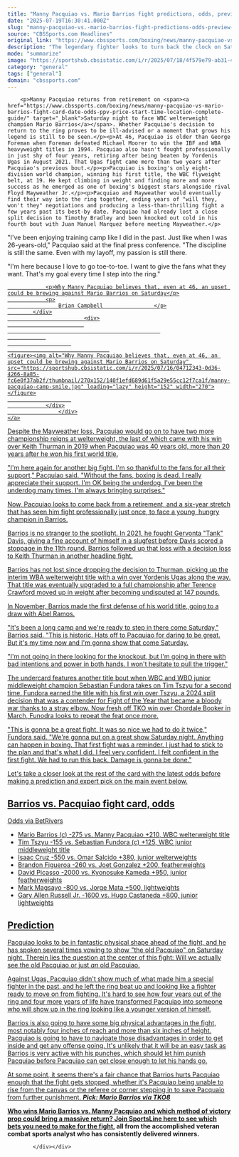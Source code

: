 ```yaml
---
title: "Manny Pacquiao vs. Mario Barrios fight predictions, odds, preview, undercard, expert picks, start time"
date: "2025-07-19T16:30:41.000Z"
slug: "manny-pacquiao-vs.-mario-barrios-fight-predictions-odds-preview-undercard-expert-picks-start-time"
source: "CBSSports.com Headlines"
original_link: "https://www.cbssports.com/boxing/news/manny-pacquiao-vs-mario-barrios-fight-predictions-odds-preview-undercard-expert-picks-start-time/"
description: "The legendary fighter looks to turn back the clock on Saturday night in Las Vegas"
mode: "summarize"
image: "https://sportshub.cbsistatic.com/i/r/2025/07/18/4f579e79-ab31-41e8-959b-a73b37ffd83e/thumbnail/1200x675/95870c0deaee1ce6e57ad8f5d23644e3/pacquiao-barrios-final-presser.jpg"
category: "general"
tags: ["general"]
domain: "cbssports.com"
---
```

<div id="readability-page-1" class="page"><div>
        
        
                            
                
        <p>Manny Pacquiao returns from retirement on <span><a href="https://www.cbssports.com/boxing/news/manny-pacquiao-vs-mario-barrios-fight-card-date-odds-ppv-price-start-time-location-complete-guide/" target="_blank">Saturday night to face WBC welterweight champion Mario Barrios</a></span>. Whether Pacquiao's decision to return to the ring proves to be ill-advised or a moment that grows his legend is still to be seen.</p><p>At 46, Pacquiao is older than George Foreman when Foreman defeated Michael Moorer to win the IBF and WBA heavyweight titles in 1994. Pacquiao also hasn't fought professionally in just shy of four years, retiring after being beaten by Yordenis Ugas in August 2021. That Ugas fight came more than two years after Pacquiao's previous bout.</p><p>Pacquiao is boxing's only eight-division world champion, winning his first title, the WBC flyweight belt, at 19. He kept climbing in weight and finding more and more success as he emerged as one of boxing's biggest stars alongside rival Floyd Mayweather Jr.</p><p>Pacquiao and Mayweather would eventually find their way into the ring together, ending years of "will they, won't they" negotiations and producing a less-than-thrilling fight a few years past its best-by date. Pacquiao had already lost a close split decision to Timothy Bradley and been knocked out cold in his fourth bout with Juan Manuel Marquez before meeting Mayweather.</p>
        

<p>"I've been enjoying training camp like I did in the past. Just like when I was 26-years-old," Pacquiao said at the final press conference. "The discipline is still the same. Even with my layoff, my passion is still there.</p><p>"I'm here because I love to go toe-to-toe. I want to give the fans what they want. That's my goal every time I step into the ring."</p><a href="https://www.cbssports.com/boxing/news/why-manny-pacquiao-believes-that-even-at-46-an-upset-could-be-brewing-against-mario-barrios-on-saturday/" target="_blank">
        <div>
            <div>
                
                <p>Why Manny Pacquiao believes that, even at 46, an upset could be brewing against Mario Barrios on Saturday</p>
                <p>
                    Brian Campbell                </p>
            </div>
                            <div>
                            
                                                    
                
                        
                                    
    <figure><img alt="Why Manny Pacquiao believes that, even at 46, an upset could be brewing against Mario Barrios on Saturday" src="https://sportshub.cbsistatic.com/i/r/2025/07/16/04712343-0d36-4266-8a85-fc6e0f37ab2f/thumbnail/270x152/140f1efd689d61f5a29e55cc12f7ca1f/manny-pacquiao-camp-smile.jpg" loading="lazy" height="152" width="270"></figure>
                        
                </div>
                    </div>
    </a>
<p>Despite the Mayweather loss, Pacquiao would go on to have two more championship reigns at welterweight, the last of which came with his win over Keith Thurman in 2019 when Pacquiao was 40 years old, more than 20 years after he won his first world title.</p>
        

<p>"I'm here again for another big fight. I'm so thankful to the fans for all their support," Pacquiao said. "Without the fans, boxing is dead. I really appreciate their support. I'm OK being the underdog. I've been the underdog many times. I'm always bringing surprises."</p><p>Now, Pacquiao looks to come back from a retirement, and a six-year stretch that has seen him fight professionally just once, to face a young, hungry champion in Barrios.</p><p>Barrios is no stranger to the spotlight. In 2021, he fought Gervonta "Tank" Davis, giving a fine account of himself in a slugfest before Davis scored a stoppage in the 11th round. Barrios followed up that loss with a decision loss to Keith Thurman in another headline fight.</p>
        

<p>Barrios has not lost since dropping the decision to Thurman, picking up the interim WBA welterweight title with a win over Yordenis Ugas along the way. That title was eventually upgraded to a full championship after Terence Crawford moved up in weight after becoming undisputed at 147 pounds.</p><p>In November, Barrios made the first defense of his world title, going to a draw with Abel Ramos.</p><p>"It's been a long camp and we're ready to step in there come Saturday," Barrios said. "This is historic. Hats off to Pacquiao for daring to be great. But it's my time now and I'm gonna show that come Saturday.</p>
        

<p>"I'm not going in there looking for the knockout, but I'm going in there with bad intentions and power in both hands. I won't hesitate to pull the trigger."</p><p>The undercard features another title bout when WBC and WBO junior middleweight champion Sebastian Fundora takes on Tim Tszyu for a second time. Fundora earned the title with his first win over Tszyu, a 2024 split decision that was a contender for Fight of the Year that became a bloody war thanks to a stray elbow. Now fresh off TKO win over Chordale Booker in March, Funodra looks to repeat the feat once more.</p><p>"This is gonna be a great fight. It was so nice we had to do it twice," Fundora said. "We're gonna put on a great show Saturday night. Anything can happen in boxing. That first fight was a reminder. I just had to stick to the plan and that's what I did. I feel very confident. I felt confident in the first fight. We had to run this back. Damage is gonna be done."</p>
        

<p>Let's take a closer look at the rest of the card with the latest odds before making a prediction and expert pick on the main event below.</p><h2>Barrios vs. Pacquiao fight card, odds</h2><p>Odds via BetRivers</p><ul><li>Mario Barrios (c) -275 vs. Manny Pacquiao +210, WBC welterweight title</li><li>Tim Tszyu -155 vs. Sebastian Fundora (c) +125, WBC junior middleweight title</li><li>Isaac Cruz -550 vs. Omar Salcido +380, junior welterweights</li><li>Brandon Figueroa -260 vs. Joet Gonzalez +200, featherweights</li><li>David Picasso -2000 vs. Kyonosuke Kameda +950, junior featherweights</li><li>Mark Magsayo -800 vs. Jorge Mata +500, lightweights</li><li>Gary Allen Russell Jr. -1600 vs. Hugo Castaneda +800, junior lightweights</li></ul><h2>Prediction</h2><p>Pacquiao looks to be in fantastic physical shape ahead of the fight, and he has spoken several times vowing to show "the old Pacquiao" on Saturday night. Therein lies the question at the center of this fight: Will we actually see the old Pacquiao or just <em>an</em>&nbsp;old Pacquiao.</p><p>Against Ugas, Pacquiao didn't show much of what made him a special fighter in the past, and he left the ring beat up and looking like a fighter ready to move on from fighting. It's hard to see how four years out of the ring and four more years of life have transformed Pacquiao into someone who will show up in the ring looking like a younger version of himself.</p>
        

<p>Barrios is also going to have some big physical advantages in the fight, most notably four inches of reach and more than six inches of height. Pacquiao is going to have to navigate those disadvantages in order to get inside and get any offense going. It's unlikely that it will be an easy task as Barrios is very active with his punches, which should let him punish Pacquiao before Pacquiao can get close enough to let his hands go.</p><p>At some point, it seems there's a fair chance that Barrios hurts Pacquiao enough that the fight gets stopped, whether it's Pacquiao being unable to rise from the canvas or the referee or corner stepping in to save Pacquaio from further punishment. <strong><em>Pick: Mario Barrios via TKO8</em></strong></p><p><strong>Who wins Mario Barrios vs. Manny Pacquiao</strong>&nbsp;<strong>and which method of victory prop could bring a massive return?&nbsp;<a href="https://www.sportsline.com/insiders/manny-pacquiao-vs-mario-barrios-accomplished-boxing-analyst-reveals-selections-for-july-19-welterweight-title-fight/#ttag=071825_agg_cbssports_picks_boxing_other_JoshNagel_MarioBarriosMannyPacquiao" target="_blank">Join SportsLine here to see which bets you need to make for the fight</a>, all from the accomplished veteran combat sports analyst who has consistently delivered winners.</strong></p>
        




        
            </div></div>